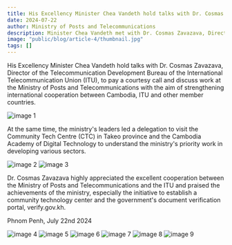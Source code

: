 ```yaml
---
title: His Excellency Minister Chea Vandeth hold talks with Dr. Cosmas Zavazava, Director of the Telecommunication Development Bureau of the International Telecommunication Union (ITU)
date: 2024-07-22
author: Ministry of Posts and Telecommunications
description: Minister Chea Vandeth met with Dr. Cosmas Zavazava, Director of the Telecommunication Development Bureau of the International Telecommunication Union (ITU), to discuss strengthening international cooperation between Cambodia and the ITU.
image: "public/blog/article-4/thumbnail.jpg"
tags: []
---
```


His Excellency Minister Chea Vandeth hold talks with Dr. Cosmas Zavazava, Director of the Telecommunication Development Bureau of the International Telecommunication Union (ITU), to pay a courtesy call and discuss work at the Ministry of Posts and Telecommunications with the aim of strengthening international cooperation between Cambodia, ITU and other member countries.

![image 1](/blog/article-4/image-4.jpg)

At the same time, the ministry's leaders led a delegation to visit the Community Tech Centre (CTC) in Takeo province and the Cambodia Academy of Digital Technology to understand the ministry's priority work in developing various sectors.

![image 2](/blog/article-4/image-5.jpg)
![image 3](/blog/article-4/image-6.jpg)

Dr. Cosmas Zavazava highly appreciated the excellent cooperation between the Ministry of Posts and Telecommunications and the ITU and praised the achievements of the ministry, especially the initiative to establish a community technology center and the government's document verification portal, verify.gov.kh.

Phnom Penh, July 22nd 2024

![image 4](/blog/article-4/image-2.jpg)
![image 5](/blog/article-4/image-3.jpg)
![image 6](/blog/article-4/image-1.jpg)
![image 7](/blog/article-4/image-7.jpg)
![image 8](/blog/article-4/image-8.jpg)
![image 9](/blog/article-4/image-9.jpg)
